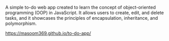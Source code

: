 A simple to-do web app created to learn the concept of object-oriented programming (OOP) in JavaScript. It allows users to create, edit, and delete tasks, and it showcases the principles of encapsulation, inheritance, and polymorphism.

https://masoom369.github.io/to-do-app/
